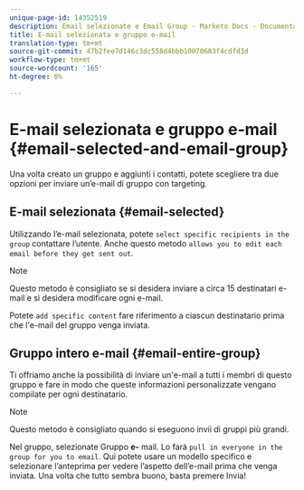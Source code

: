 ```yaml
---
unique-page-id: 14352519
description: Email selezionate e Email Group - Marketo Docs - Documentazione prodotto
title: E-mail selezionata e gruppo e-mail
translation-type: tm+mt
source-git-commit: 47b2fee7d146c3dc558d4bbb10070683f4cdfd3d
workflow-type: tm+mt
source-wordcount: '165'
ht-degree: 0%

---
```



# E-mail selezionata e gruppo e-mail {#email-selected-and-email-group}

Una volta creato un gruppo e aggiunti i contatti, potete scegliere tra due opzioni per inviare un’e-mail di gruppo con targeting.

## E-mail selezionata {#email-selected}

Utilizzando l’e-mail selezionata, potete `select specific recipients in the group` contattare l’utente. Anche questo metodo `allows you to edit each email before they get sent out`.

>[!NOTE]
>
>Questo metodo è consigliato se si desidera inviare a circa 15 destinatari e-mail e si desidera modificare ogni e-mail.

Potete `add specific content` fare riferimento a ciascun destinatario prima che l&#39;e-mail del gruppo venga inviata.

## Gruppo intero e-mail {#email-entire-group}

Ti offriamo anche la possibilità di inviare un&#39;e-mail a tutti i membri di questo gruppo e fare in modo che queste informazioni personalizzate vengano compilate per ogni destinatario.

>[!NOTE]
>
>Questo metodo è consigliato quando si eseguono invii di gruppi più grandi.

Nel gruppo, selezionate Gruppo **e-** mail. Lo farà `pull in everyone in the group for you to email`.  Qui potete usare un modello specifico e selezionare l’anteprima per vedere l’aspetto dell’e-mail prima che venga inviata. Una volta che tutto sembra buono, basta premere Invia!
